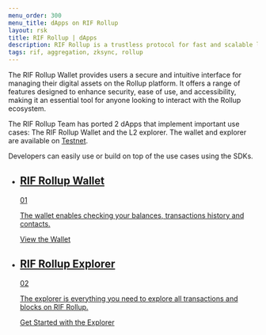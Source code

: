 ```yaml
---
menu_order: 300
menu_title: dApps on RIF Rollup
layout: rsk
title: RIF Rollup | dApps
description: RIF Rollup is a trustless protocol for fast and scalable low-cost payments on Rootstock powered by zkRollup Technology. See the dApps ported on Rootstock.
tags: rif, aggregation, zksync, rollup
---
```


The RIF Rollup Wallet provides users a secure and intuitive interface for managing their digital assets on the Rollup platform. It offers a range of features designed to enhance security, ease of use, and accessibility, making it an essential tool for anyone looking to interact with the Rollup ecosystem.

The RIF Rollup Team has ported 2 dApps that implement important use cases: The RIF Rollup Wallet and the L2 explorer. The wallet and explorer are available on [Testnet](https://wallet.testnet.rollup.rif.technology/).

Developers can easily use or build on top of the use cases using the SDKs.


<div class="features-list">
    <ul id="card-list" class="row">
        <li class="col-xl-6 col-md-6">
        <div class="feature-card">
<div class="content"><a href="https://wallet.testnet.rollup.rif.technology/">
            <div class="content-container">
               <div class="card-title"><h2 class="zg-text-bg">RIF Rollup Wallet</h2><span class="zg-label ml-1">01</span></div> 
                <p class="card-desc">The wallet enables checking your balances, transactions history and contacts.</p>
            </div>
            </a><div class="btn-container "><a href="https://wallet.testnet.rollup.rif.technology/">
                </a><a class="green" href="https://wallet.testnet.rollup.rif.technology/">View the Wallet</a>
            </div>
            </div>
        </div>
        </li>
        <li class="col-xl-6 col-md-6">
        <div class="feature-card">
<div class="content"><a href="https://explorer.testnet.rollup.rif.technology/">
            <div class="content-container">
              <div class="card-title"><h2 class="zg-text-bg bg-yellow">RIF Rollup Explorer</h2><span class="zg-label ml-1 bg-yellow">02</span></div> 
                <p class="card-desc">The explorer is everything you need to explore all transactions and blocks on RIF Rollup.</p>
            </div>
            </a><div class="btn-container"><a href="https://explorer.testnet.rollup.rif.technology/">
                </a><a class="green" href="https://explorer.testnet.rollup.rif.technology/">Get Started with the Explorer</a>
            </div>
            </div>
        </div>
        </li>
  </ul>
</div> 
 